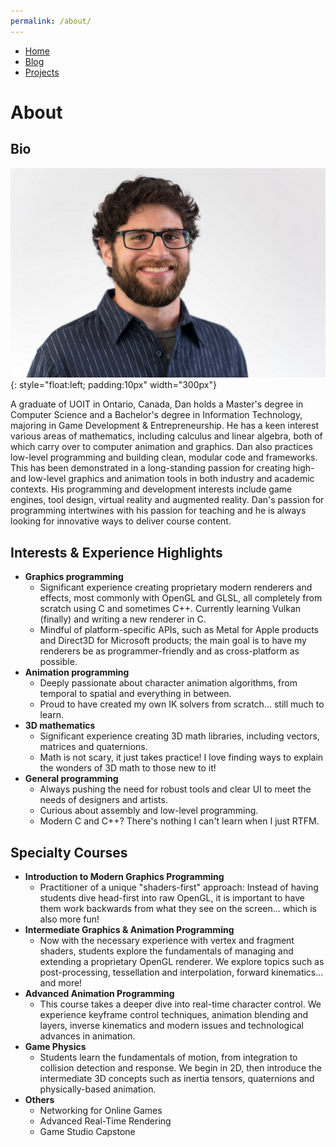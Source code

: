 ```yaml
---
permalink: /about/
---
```


<!--
   Copyright 2021 Daniel S. Buckstein

   Licensed under the Apache License, Version 2.0 (the "License");
   you may not use this file except in compliance with the License.
   You may obtain a copy of the License at

       http://www.apache.org/licenses/LICENSE-2.0

   Unless required by applicable law or agreed to in writing, software
   distributed under the License is distributed on an "AS IS" BASIS,
   WITHOUT WARRANTIES OR CONDITIONS OF ANY KIND, either express or implied.
   See the License for the specific language governing permissions and
   limitations under the License.
-->


* [Home](../)
* [Blog](/blog/)
* [Projects](/projects/)


# About

## Bio

![Portrait](/assets/img/dbuckstein-photo.png){: style="float:left; padding:10px" width="300px"}

A graduate of UOIT in Ontario, Canada, Dan holds a Master's degree in Computer Science and a Bachelor's degree in Information Technology, majoring in Game Development & Entrepreneurship.  He has a keen interest various areas of mathematics, including calculus and linear algebra, both of which carry over to computer animation and graphics.  Dan also practices low-level programming and building clean, modular code and frameworks.  This has been demonstrated in a long-standing passion for creating high- and low-level graphics and animation tools in both industry and academic contexts.  His programming and development interests include game engines, tool design, virtual reality and augmented reality.  Dan's passion for programming intertwines with his passion for teaching and he is always looking for innovative ways to deliver course content.


## Interests & Experience Highlights

* **Graphics programming**
	* Significant experience creating proprietary modern renderers and effects, most commonly with OpenGL and GLSL, all completely from scratch using C and sometimes C++.  Currently learning Vulkan (finally) and writing a new renderer in C.
	* Mindful of platform-specific APIs, such as Metal for Apple products and Direct3D for Microsoft products; the main goal is to have my renderers be as programmer-friendly and as cross-platform as possible.
* **Animation programming**
	* Deeply passionate about character animation algorithms, from temporal to spatial and everything in between.
	* Proud to have created my own IK solvers from scratch... still much to learn.
* **3D mathematics**
	* Significant experience creating 3D math libraries, including vectors, matrices and quaternions.
	* Math is not scary, it just takes practice!  I love finding ways to explain the wonders of 3D math to those new to it!
* **General programming**
	* Always pushing the need for robust tools and clear UI to meet the needs of designers and artists.
	* Curious about assembly and low-level programming.
	* Modern C and C++?  There's nothing I can't learn when I just RTFM.

	
## Specialty Courses

* **Introduction to Modern Graphics Programming**
	* Practitioner of a unique "shaders-first" approach: Instead of having students dive head-first into raw OpenGL, it is important to have them work backwards from what they see on the screen... which is also more fun!
* **Intermediate Graphics & Animation Programming**
	* Now with the necessary experience with vertex and fragment shaders, students explore the fundamentals of managing and extending a proprietary OpenGL renderer.  We explore topics such as post-processing, tessellation and interpolation, forward kinematics... and more!
* **Advanced Animation Programming**
	* This course takes a deeper dive into real-time character control.  We experience keyframe control techniques, animation blending and layers, inverse kinematics and modern issues and technological advances in animation.
* **Game Physics**
	* Students learn the fundamentals of motion, from integration to collision detection and response.  We begin in 2D, then introduce the intermediate 3D concepts such as inertia tensors, quaternions and physically-based animation.
* **Others**
	* Networking for Online Games
	* Advanced Real-Time Rendering
	* Game Studio Capstone
